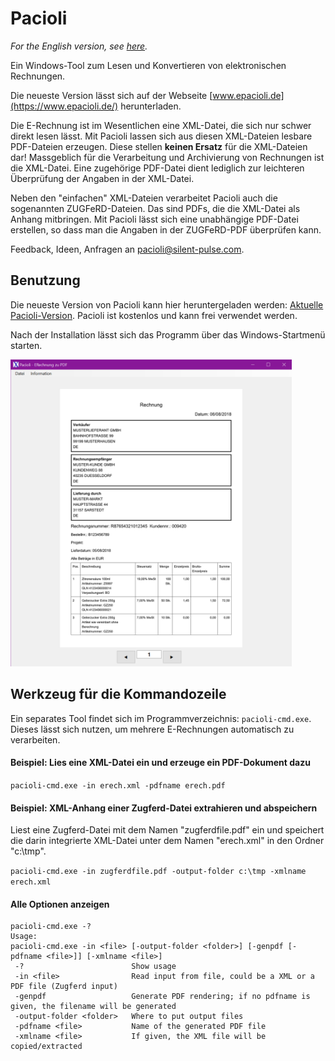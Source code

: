 # Pacioli

_For the English version, see [here](README_en.md)._

Ein Windows-Tool zum Lesen und Konvertieren von elektronischen Rechnungen. 

Die neueste Version lässt sich auf der Webseite [www.epacioli.de](https://www.epacioli.de/) herunterladen.

Die E-Rechnung ist im Wesentlichen eine XML-Datei, die sich nur schwer direkt lesen lässt. Mit Pacioli lassen sich aus diesen XML-Dateien lesbare PDF-Dateien erzeugen. Diese stellen **keinen Ersatz** für die XML-Dateien dar! 
Massgeblich für die Verarbeitung und Archivierung von Rechnungen ist die XML-Datei. Eine zugehörige PDF-Datei dient lediglich zur leichteren Überprüfung der Angaben in der XML-Datei.

Neben den "einfachen" XML-Dateien verarbeitet Pacioli auch die sogenannten ZUGFeRD-Dateien. Das sind PDFs, die die XML-Datei als Anhang mitbringen. Mit Pacioli lässt sich eine unabhängige PDF-Datei erstellen, so dass man die 
Angaben in der ZUGFeRD-PDF überprüfen kann.

Feedback, Ideen, Anfragen an [pacioli@silent-pulse.com](mailto:pacioli@silent-pulse.com).

## Benutzung

Die neueste Version von Pacioli kann hier heruntergeladen werden: [Aktuelle Pacioli-Version](https://github.com/koozala/pacioli/releases/latest). Pacioli ist kostenlos und kann frei verwendet werden.

Nach der Installation lässt sich das Programm über das Windows-Startmenü starten.

<img src="https://github.com/koozala/pacioli/blob/main/doc/Pacioli_Screenshot_1.png" width="450">


## Werkzeug für die Kommandozeile

Ein separates Tool findet sich im Programmverzeichnis: `pacioli-cmd.exe`. Dieses lässt sich nutzen, um mehrere E-Rechnungen automatisch zu verarbeiten.

 
#### Beispiel: Lies eine XML-Datei ein und erzeuge ein PDF-Dokument dazu

`pacioli-cmd.exe -in erech.xml -pdfname erech.pdf`


#### Beispiel: XML-Anhang einer Zugferd-Datei extrahieren und abspeichern

Liest eine Zugferd-Datei mit dem Namen "zugferdfile.pdf" ein und speichert die darin integrierte XML-Datei unter dem Namen "erech.xml" in den Ordner "c:\tmp".

`pacioli-cmd.exe -in zugferdfile.pdf -output-folder c:\tmp -xmlname erech.xml`

#### Alle Optionen anzeigen

```
pacioli-cmd.exe -?
Usage:
pacioli-cmd.exe -in <file> [-output-folder <folder>] [-genpdf [-pdfname <file>]] [-xmlname <file>]
 -?                        Show usage
 -in <file>                Read input from file, could be a XML or a PDF file (Zugferd input)
 -genpdf                   Generate PDF rendering; if no pdfname is given, the filename will be generated
 -output-folder <folder>   Where to put output files
 -pdfname <file>           Name of the generated PDF file
 -xmlname <file>           If given, the XML file will be copied/extracted
```

